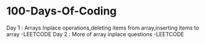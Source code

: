 # 100-Days-Of-Coding
 Day 1 : Arrays Inplace operations,deleting items from array,inserting items to array -LEETCODE
 Day 2 : More of array inplace questions -LEETCODE
 
 
